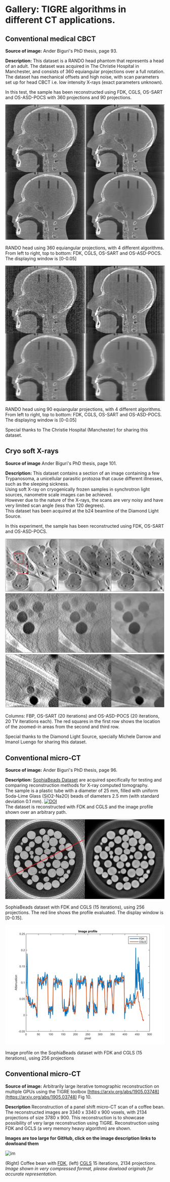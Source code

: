 Gallery: TIGRE algorithms in different CT applications. 
=======

## Conventional medical CBCT

**Source of image:** Ander Biguri's PhD thesis, page 93.

**Description:** This dataset is a RANDO head phantom that represents a head of an adult. The
dataset was acquired in The Christie Hospital in Manchester, and consists of 360 equiangular
projections over a full rotation.\
 The dataset has mechanical offsets and high noise,
with scan parameters set up for head CBCT i.e. low intensity X-rays (exact parameters unknown).

In this test, the sample has been reconstructed using FDK, CGLS, OS-SART and OS-ASD-POCS with 360 projections 
and 90 projections.

![im1](https://raw.githubusercontent.com/AnderBiguri/PhDThesis/master/Applications/randofull.png)

RANDO head using 360 equiangular projections, with 4 different algorithms. From left to right, top to bottom: FDK, CGLS, OS-SART and OS-ASD-POCS. The displaying window is [0-0.05]

![im1](https://raw.githubusercontent.com/AnderBiguri/PhDThesis/master/Applications/rando90.png)

RANDO head using 90 equiangular projections, with 4 different algorithms. From left to right, top to bottom: FDK, CGLS, OS-SART and OS-ASD-POCS. The displaying window is [0-0.05]

Special thanks to The Christie Hospital (Manchester) for sharing this dataset.

## Cryo soft X-rays

**Source of image** Ander Biguri's PhD thesis, page 101.

**Description:** This dataset contains a section of an image containing a few Trypanosoma, a unicellular
parasitic protozoa that cause different illnesses, such as the sleeping sickness.\
 Using soft X-ray on cryogenically frozen samples in synchrotron light sources, nanometre scale images can be achieved.\
 However due to the nature of the X-rays, the scans are very noisy and have very limited scan angle (less than 120 degrees).\
 This dataset has been acquired at the b24 beamline of the Diamond Light Source.
 
 In this experiment, the sample has been reconstructed using FDK, OS-SART and OS-ASD-POCS.
 
 ![im](https://raw.githubusercontent.com/AnderBiguri/PhDThesis/master/Applications/FBP_OSSART_TV.png)\
 ![im](https://raw.githubusercontent.com/AnderBiguri/PhDThesis/master/Applications/FBP_OSSART_TVz1.png)\
 ![im](https://raw.githubusercontent.com/AnderBiguri/PhDThesis/master/Applications/FBP_OSSART_TVz2.png)

Columns: FBP, OS-SART (20 iterations) and OS-ASD-POCS (20 iterations,
20 TV iterations each). The red squares in the first row shows the location of the
zoomed-in areas from the second and third row.

Special thanks to the Diamond Light Source, specially Michele Darrow and Imanol Luengo for sharing this dataset.

## Conventional micro-CT

**Source of image:** Ander Biguri's PhD thesis, page 96.

**Description:** [SophiaBeads Dataset](https://zenodo.org/record/16474) are acquired specifically for testing and comparing reconstruction methods for X-ray computed tomography.\
The sample is a plastic tube with a diameter of 25 mm, filled with uniform Soda-Lime Glass (SiO2-Na2O) beads of diameters 2.5 mm (with standard deviation 0.1 mm). [![DOI](https://zenodo.org/badge/DOI/10.5281/zenodo.16474.svg)](https://doi.org/10.5281/zenodo.16474)\
The dataset is reconstructed with FDK and CGLS and the image profile shown over an arbitrary path.

![im](https://raw.githubusercontent.com/AnderBiguri/PhDThesis/master/Applications/sophiaFDKCGLS.png)

SophiaBeads dataset with FDK and CGLS (15 iterations), using 256
projections. The red line shows the profile evaluated. The display window is [0-0.15].

![im](https://raw.githubusercontent.com/AnderBiguri/PhDThesis/master/Applications/spophiaprofile.png)

Image profile on the SophiaBeads dataset with FDK and CGLS (15
iterations), using 256 projections

## Conventional micro-CT

**Source of image:** Arbitrarily large iterative tomographic reconstruction on multiple GPUs using the TIGRE toolbox [https://arxiv.org/abs/1905.03748](https://arxiv.org/abs/1905.03748) Fig 10.

**Description** Reconstruction of a panel shift micro-CT scan of a coffee bean. The reconstructed images are 3340 x 3340 x 900 voxels, with 2134 projections of size 3780 x 900. This reconstruction is to showcase possibility of very large reconstruction using TIGRE. Reconstruction using FDK and GCLS (a very memory heavy algorithm) are shown. 

**Images are too large for GitHub, click on the image description links to dowloand them**

![im](https://raw.githubusercontent.com/CERN/TIGRE/master/Frontispiece/coffee.png)

(Right) Coffee bean with [FDK](https://github.com/CERN/TIGRE/blob/master/Frontispiece/fdk.png?raw=true), (left) [CGLS](https://github.com/CERN/TIGRE/blob/master/Frontispiece/cgls.png?raw=true) 15 iterations, 2134 projections. *Image shown in very compressed format, please dowload originals for accurate representation.*






